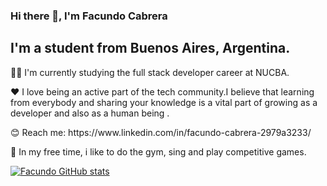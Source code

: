
### Hi there 👋, I'm Facundo Cabrera 


## I'm a student from Buenos Aires, Argentina.
 
 


<p> 🧑‍🎓 I'm currently studying the full stack developer career at NUCBA.</p>
<p> ❤️ I love being an active part of the tech community.I believe that learning from everybody and sharing your knowledge is a vital part of growing as a developer and also as a human being . </p>
<p> 😊 Reach me: https://www.linkedin.com/in/facundo-cabrera-2979a3233/</p>
<p> 🦾 In my free time, i like to do the gym, sing and play competitive games.</p>



[![Facundo GitHub stats](https://github-readme-stats.vercel.app/api?username=Facundo0503&?theme=dracula)](https://github.com/Facundo0503/github-readme-stats)
